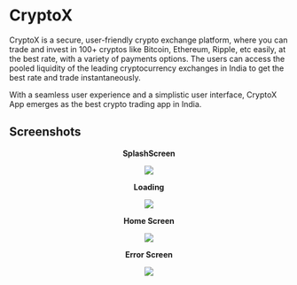 # CryptoX

CryptoX is a secure, user-friendly crypto exchange platform, where you can trade and invest in 100+ cryptos like Bitcoin, Ethereum, Ripple, etc easily, at the best rate, with a variety of payments options. The users can access the pooled liquidity of the leading cryptocurrency exchanges in India to get the best rate and trade instantaneously.

With a seamless user experience and a simplistic user interface, CryptoX App emerges as the best crypto trading app in India.

## Screenshots 


<p align="center"> <b> SplashScreen</b> </p>

<p align="center">  <img src="https://user-images.githubusercontent.com/77268176/156576489-61fa02b6-698c-477b-a82d-b52aa7b01c7f.png"> </p>

<p align="center"> <b> Loading </b> </p>

<p align="center">  <img src="https://user-images.githubusercontent.com/77268176/156695491-9cf511d8-f7aa-4447-9cab-e17d7e374ead.png"></p>


<p align="center"> <b>Home Screen</b>

<p align="center">  <img src="https://user-images.githubusercontent.com/77268176/156693738-09b1f019-9780-490f-b29d-f2932af08803.png"></p>




<p align="center"> <b> Error Screen</b>

<p align="center">  <img src="https://user-images.githubusercontent.com/77268176/156576494-0f386dcf-ac21-4c1c-84c0-cee7d758d7c1.png"></p>
